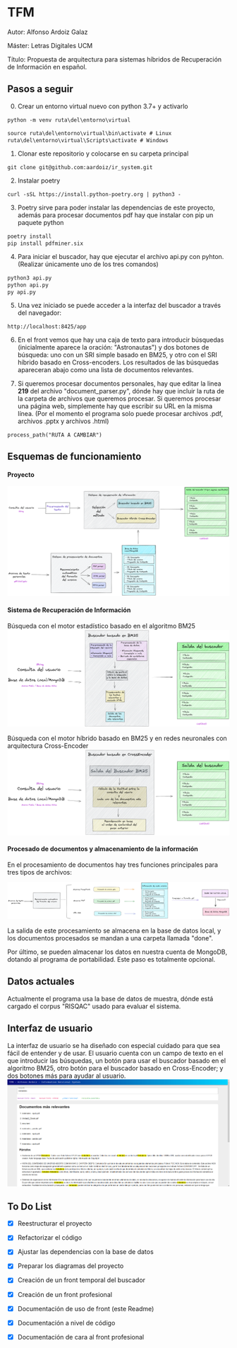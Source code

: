 # TFM
Autor: Alfonso Ardoiz Galaz

Máster: Letras Digitales UCM

Título: Propuesta de arquitectura para sistemas híbridos de Recuperación de Información en español.

## Pasos a seguir
0. Crear un entorno virtual nuevo con python 3.7+ y activarlo
```
python -m venv ruta\del\entorno\virtual
```

```
source ruta\del\entorno\virtual\bin\activate # Linux
ruta\del\entorno\virtual\Scripts\activate # Windows
```
1. Clonar este repositorio y colocarse en su carpeta principal
```
git clone git@github.com:aardoiz/ir_system.git
```

2. Instalar poetry
```
curl -sSL https://install.python-poetry.org | python3 -
```

3. Poetry sirve para poder instalar las dependencias de este proyecto, además para procesar documentos pdf hay que instalar con pip un paquete python
```
poetry install
pip install pdfminer.six
```

4. Para iniciar el buscador, hay que ejecutar el archivo api.py con pyhton. (Realizar únicamente uno de los tres comandos)
```
python3 api.py
python api.py
py api.py
```

5. Una vez iniciado se puede acceder a la interfaz del buscador a través del navegador:
```
http://localhost:8425/app
```

6. En el front vemos que hay una caja de texto para introducir búsquedas (inicialmente aparece la oración: "Astronautas") y dos botones de búsqueda: uno con un SRI simple basado en BM25, y otro con el SRI híbrido basado en Cross-encoders. Los resultados de las búsquedas apareceran abajo como una lista de documentos relevantes. 


7. Si queremos procesar documentos personales, hay que editar la linea **219** del archivo "document_parser.py", dónde hay que incluir la ruta de la carpeta de archivos que queremos procesar. Si queremos procesar una página web, simplemente hay que escribir su URL en la misma línea. (Por el momento el programa solo puede procesar archivos .pdf, archivos .pptx y archivos .html)
```
process_path("RUTA A CAMBIAR")
```

## Esquemas de funcionamiento

#### Proyecto
![Esquema general](data/img/esquema_tfm_final.png?raw=true "Esquema general que comprende todo el proyecto")

#### Sistema de Recuperación de Información
Búsqueda con el motor estadístico basado en el algoritmo BM25
![Esquema BM25](data/img/esquema_bm25.png?raw=true "Esquema del motor basado en BM25")

Búsqueda con el motor híbrido basado en BM25 y en redes neuronales con arquitectura Cross-Encoder
![Esquema Cross-Encoder](data/img/esquema_crossencoder.png?raw=true "Esquema del motor basado en BM25")

#### Procesado de documentos y almacenamiento de la información
En el procesamiento de documentos hay tres funciones principales para tres tipos de archivos:

![Pre-procesamiento](data/img/esquema_procesamiento_docs.png?raw=true "Módulo de procesado de documentos")

La salida de este procesamiento se almacena en la base de datos local, y los documentos procesados se mandan a una carpeta llamada "done".

Por último, se pueden almacenar los datos en nuestra cuenta de MongoDB, dotando al programa de portabilidad. Este paso es totalmente opcional.

## Datos actuales
Actualmente el programa usa la base de datos de muestra, dónde está cargado el corpus "RISQAC" usado para evaluar el sistema.

## Interfaz de usuario
La interfaz de usuario se ha diseñado con especial cuidado para que sea fácil de entender y de usar. El usuario cuenta con un campo de texto en el que introducir las búsquedas, un botón para usar el buscador basado en el algoritmo BM25, otro botón para el buscador basado en Cross-Encoder; y dos botones más para ayudar al usuario. 
![Front](data/img/front_ejemplo.png?raw=true "Interfaz gráfica del buscador")

## To Do List

- [x] Reestructurar el proyecto
- [x] Refactorizar el código
- [x] Ajustar las dependencias con la base de datos
- [x] Preparar los diagramas del proyecto
- [x] Creación de un front temporal del buscador
- [x] Creación de un front profesional
- [x] Documentación de uso de front (este Readme)
- [x] Documentación a nivel de código
- [x] Documentación de cara al front profesional

